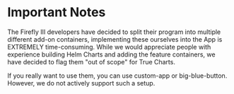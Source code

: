 # Important Notes

The Firefly III developers have decided to split their program into multiple different add-on containers, implementing these ourselves into the App is EXTREMELY time-consuming. While we would appreciate people with experience building Helm Charts and adding the feature containers, we have decided to flag them "out of scope" for True Charts.

If you really want to use them, you can use custom-app or big-blue-button. However, we do not actively support such a setup.

